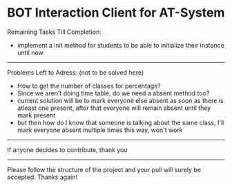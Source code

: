 # BOT Interaction Client for AT-System

Remaining Tasks Till Completion:

- implement a init method for students to be able to initialize their instance until now

---

Problems Left to Adress: (not to be solved here)

- How to get the number of classes for percentage?
- Since we aren't doing time table, do we need a absent method too?
- current solution will be to mark everyone else absent as soon as there is atleast one present, after that everyone will remain absent until they mark present
- but then how do I know that someone is talking about the same class, I'll mark everyone absent multiple times this way, won't work

---

If anyone decides to contribute, thank you

---

Please follow the structure of the project and your pull will surely be accepted. Thanks again!
